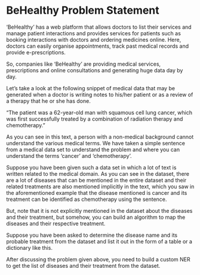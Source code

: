 # BeHealthy Problem Statement


‘BeHealthy’ has a web platform that allows doctors to list their services and manage patient interactions and provides services for patients such as booking interactions with doctors and ordering medicines online. Here, doctors can easily organise appointments, track past medical records and provide e-prescriptions.

 

So, companies like ‘BeHealthy’ are providing medical services, prescriptions and online consultations and generating huge data day by day.

 

Let’s take a look at the following snippet of medical data that may be generated when a doctor is writing notes to his/her patient or as a review of a therapy that he or she has done.

 

“The patient was a 62-year-old man with squamous cell lung cancer, which was first successfully treated by a combination of radiation therapy and chemotherapy.”

 

As you can see in this text, a person with a non-medical background cannot understand the various medical terms. We have taken a simple sentence from a medical data set to understand the problem and where you can understand the terms ‘cancer’ and ‘chemotherapy’. 

 

Suppose you have been given such a data set in which a lot of text is written related to the medical domain. As you can see in the dataset, there are a lot of diseases that can be mentioned in the entire dataset and their related treatments are also mentioned implicitly in the text, which you saw in the aforementioned example that the disease mentioned is cancer and its treatment can be identified as chemotherapy using the sentence.

 

But, note that it is not explicitly mentioned in the dataset about the diseases and their treatment, but somehow, you can build an algorithm to map the diseases and their respective treatment.

 

Suppose you have been asked to determine the disease name and its probable treatment from the dataset and list it out in the form of a table or a dictionary like this.

 



 

After discussing the problem given above, you need to build a custom NER to get the list of diseases and their treatment from the dataset.

